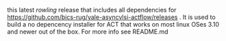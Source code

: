this latest *rowling* release that includes all dependencies for https://github.com/bics-rug/yale-asyncvlsi-actflow/releases . It is used to build a no depencency installer for ACT that works on most linux OSes 3.10 and newer out of the box. For more info see README.md